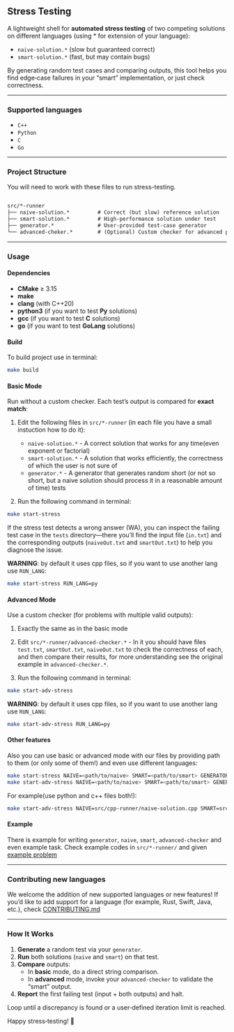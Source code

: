 ## Stress Testing

A lightweight shell for **automated stress testing** of two competing solutions on different languages (using * for extension of your language):

- `naive-solution.*` (slow but guaranteed correct)  
- `smart-solution.*` (fast, but may contain bugs)

By generating random test cases and comparing outputs, this tool helps you find edge‑case failures in your “smart” implementation, or just check correctness.

---

### Supported languages

- `C++`
- `Python`
- `C`
- `Go`

---

### Project Structure

You will need to work with these files to run stress-testing.

```markdown

src/*-runner
├── naive-solution.*         # Correct (but slow) reference solution
├── smart-solution.*         # High‑performance solution under test
├── generator.*              # User‑provided test‑case generator
└── advanced-cheker.*        # (Optional) Custom checker for advanced problems

````

---

### Usage

#### Dependencies

- **CMake** ≥ 3.15  
- **make**  
- **clang** (with C++20)
- **python3** (if you want to test **Py** solutions)
- **gcc** (if you want to test **C** solutions)
- **go** (if you want to test **GoLang** solutions)

#### Build

To build project use in terminal:

```bash
make build
```

#### Basic Mode

Run without a custom checker. Each test’s output is compared for **exact match**:

1) Edit the following files in `src/*-runner` (in each file you have a small instuction how to do it):
    - `naive-solution.*` - A correct solution that works for any time(even exponent or factorial)
    - `smart-solution.*` - A solution that works efficiently, the correctness of which the user is not sure of
    - `generator.*` - A generator that generates random short (or not so short, but a naive solution should process it in a reasonable amount of time) tests

2) Run the following command in terminal:

```bash
make start-stress
```

If the stress test detects a wrong answer (WA), you can inspect the failing test case in the `tests` directory—there you’ll find the input file (`in.txt`) and the corresponding outputs (`naiveOut.txt` and `smartOut.txt`) to help you diagnose the issue.

**WARNING**: by default it uses cpp files, so if you want to use another lang use `RUN_LANG`:

```bash
make start-stress RUN_LANG=py
```

#### Advanced Mode

Use a custom checker (for problems with multiple valid outputs):

1) Exactly the same as in the basic mode

2) Edit `src/*-runner/advanced-checker.*` - In it you should have files `test.txt`, `smartOut.txt`, `naiveOut.txt` to check the correctness of each, and then compare their results, for more understanding see the original example in `advanced-checker.*`.

3) Run the following command in terminal:

```bash
make start-adv-stress
```

**WARNING**: by default it uses cpp files, so if you want to use another lang use `RUN_LANG`:

```bash
make start-adv-stress RUN_LANG=py
```

#### Other features

Also you can use basic or advanced mode with our files by providing path to them (or only some of them!) and even use different languages:

```bash
make start-stress NAIVE=<path/to/naive> SMART=<path/to/smart> GENERATOR=<path/to/generator>
make start-adv-stress NAIVE=<path/to/naive> SMART=<path/to/smart> GENERATOR=<path/to/generator> CHECKER=<path/to/checker>
```

For example(use python and c++ files both!):

```bash
make start-adv-stress NAIVE=src/cpp-runner/naive-solution.cpp SMART=src/py-runner/smart-solution.py CHECKER=src/py-runner/advanced-checker.py
```

#### Example

There is example for writing `generator`, `naive`, `smart`, `advanced-checker` and even example task. Check example codes in `src/*-runner/` and given [example problem](example_task.md)

---

### Contributing new languages

We welcome the addition of new supported languages or new features! If you’d like to add support for a language (for example, Rust, Swift, Java, etc.), check [CONTRIBUTING.md](CONTRIBUTING.md)

---

### How It Works

1. **Generate** a random test via your `generator`.
2. **Run** both solutions (`naive` and `smart`) on that test.
3. **Compare** outputs:
   - In **basic** mode, do a direct string comparison.
   - In **advanced** mode, invoke your `advanced-checker` to validate the “smart” output.
4. **Report** the first failing test (input + both outputs) and halt.

Loop until a discrepancy is found or a user‑defined iteration limit is reached.

Happy stress‑testing! 🚀
